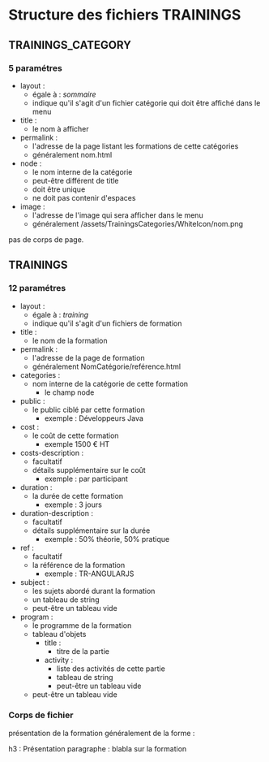 # Structure des fichiers TRAININGS

## TRAININGS_CATEGORY

### 5 paramétres

* layout :
  * égale à : *sommaire*
  * indique qu'il s'agit d'un fichier catégorie qui doit être affiché dans le menu
* title :
  * le nom à afficher
* permalink :
  * l'adresse de la page listant les formations de cette catégories
  * généralement nom.html
* node :
  * le nom interne de la catégorie
  * peut-être différent de title
  * doit être unique
  * ne doit pas contenir d'espaces
* image :
  * l'adresse de l'image qui sera afficher dans le menu
  * généralement /assets/TrainingsCategories/WhiteIcon/nom.png

pas de corps de page.

## TRAININGS

### 12 paramétres

* layout :
  * égale à : *training*
  * indique qu'il s'agit d'un fichiers de formation
* title :
  * le nom de la formation
* permalink :
  * l'adresse de la page de formation
  * généralement NomCatégorie/reférence.html
* categories :
  * nom interne de la catégorie de cette formation
    * le champ node
* public :
  * le public ciblé par cette formation
    * exemple : Développeurs Java
* cost :
  * le coût de cette formation
    * exemple 1500 € HT
* costs-description :
  * facultatif
  * détails supplémentaire sur le coût
    * exemple : par participant
* duration :
  * la durée de cette formation
    * exemple : 3 jours
* duration-description :
  * facultatif
  * détails supplémentaire sur la durée
    * exemple : 50% théorie, 50% pratique
* ref :
  * facultatif
  * la référence de la formation
    * exemple : TR-ANGULARJS
* subject :
  * les sujets abordé durant la formation
  * un tableau de string
  * peut-être un tableau vide
* program :
  * le programme de la formation
  * tableau d'objets
    * title :
      * titre de la partie
    * activity :
      * liste des activités de cette partie
      * tableau de string
      * peut-être un tableau vide
  * peut-être un tableau vide

### Corps de fichier

présentation de la formation
généralement de la forme :

  h3 : Présentation
  paragraphe : blabla sur la formation
